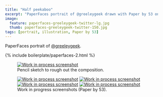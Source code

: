 ```yaml
---
title: "Half peekaboo"
excerpt: "PaperFaces portrait of @greeleygeek drawn with Paper by 53 on an iPad."
image: 
  feature: paperfaces-greeleygeek-twitter-lg.jpg
  thumb: paperfaces-greeleygeek-twitter-150.jpg
tags: [portrait, illustration, Paper by 53]
---
```


PaperFaces portrait of [@greeleygeek](http://twitter.com/greeleygeek).

{% include boilerplate/paperfaces-2.html %}

<figure>
	<a href="{{ site.url }}/assets/images/paperfaces-greeleygeek-process-1-lg.jpg"><img src="{{ site.url }}/assets/images/paperfaces-greeleygeek-process-1-750.jpg" alt="Work in process screenshot"></a>
	<figcaption>Pencil sketch to rough out the composition.</figcaption>
</figure>

<figure class="half">
	<a href="{{ site.url }}/assets/images/paperfaces-greeleygeek-process-2-lg.jpg"><img src="{{ site.url }}/assets/images/paperfaces-greeleygeek-process-2-600.jpg" alt="Work in process screenshot"></a>
	<a href="{{ site.url }}/assets/images/paperfaces-greeleygeek-process-3-lg.jpg"><img src="{{ site.url }}/assets/images/paperfaces-greeleygeek-process-3-600.jpg" alt="Work in process screenshot"></a>
	<a href="{{ site.url }}/assets/images/paperfaces-greeleygeek-process-4-lg.jpg"><img src="{{ site.url }}/assets/images/paperfaces-greeleygeek-process-4-600.jpg" alt="Work in process screenshot"></a>
	<a href="{{ site.url }}/assets/images/paperfaces-greeleygeek-process-5-lg.jpg"><img src="{{ site.url }}/assets/images/paperfaces-greeleygeek-process-5-600.jpg" alt="Work in process screenshot"></a>
	<figcaption>Work in progress screenshots (Paper by 53).</figcaption>
</figure>